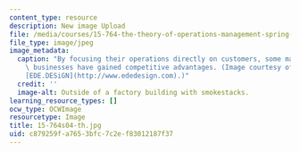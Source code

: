 ```yaml
---
content_type: resource
description: New image Upload
file: /media/courses/15-764-the-theory-of-operations-management-spring-2004/c879259fa7653bfc7c2ef83012187f37_15-764s04-th.jpg
file_type: image/jpeg
image_metadata:
  caption: "By focusing their operations directly on customers, some manufacturing\
    \ businesses have gained competitive advantages. (Image courtesy of Ede Bittle,\_\
    [EDE.DESiGN](http://www.ededesign.com).)"
  credit: ''
  image-alt: Outside of a factory building with smokestacks.
learning_resource_types: []
ocw_type: OCWImage
resourcetype: Image
title: 15-764s04-th.jpg
uid: c879259f-a765-3bfc-7c2e-f83012187f37
---
```

